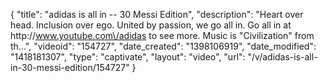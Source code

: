 {
    "title": "adidas is all in -- 30 Messi Edition",
    "description": "Heart over head. Inclusion over ego. United by passion, we go all in. Go all in at http:\/\/www.youtube.com\/adidas to see more. Music is \"Civilization\" from th...",
    "videoid": "154727",
    "date_created": "1398106919",
    "date_modified": "1418181307",
    "type": "captivate",
    "layout": "video",
    "url": "\/v\/adidas-is-all-in-30-messi-edition\/154727"
}